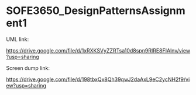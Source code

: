 # SOFE3650_DesignPatternsAssignment1

UML link:

https://drive.google.com/file/d/1xRXKSVyZZRTsa10d8spn9RIRE8FIAlnv/view?usp=sharing

Screen dump link:

https://drive.google.com/file/d/198tbxQx8Qh39qwJ2daAxL9eC2ycNH2f9/view?usp=sharing
